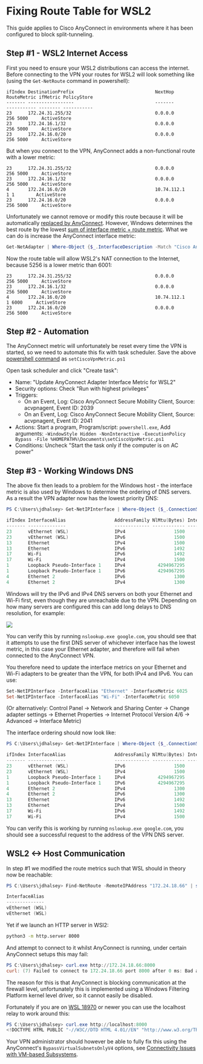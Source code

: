 # Fixing Route Table for WSL2

This guide applies to Cisco AnyConnect in environments where it has been configured to block split-tunneling.

## Step #1 - WSL2 Internet Access

First you need to ensure your WSL2 distributions can access the internet. Before connecting to the VPN your routes for
WSL2 will look something like (using the `Get-NetRoute` command in powershell):

```
ifIndex DestinationPrefix                              NextHop                                  RouteMetric ifMetric PolicyStore
------- -----------------                              -------                                  ----------- -------- -----------
23      172.24.31.255/32                               0.0.0.0                                          256 5000     ActiveStore
23      172.24.16.1/32                                 0.0.0.0                                          256 5000     ActiveStore
23      172.24.16.0/20                                 0.0.0.0                                          256 5000     ActiveStore
```

But when you connect to the VPN, AnyConnect adds a non-functional route with a lower metric:

```
23      172.24.31.255/32                               0.0.0.0                                          256 5000     ActiveStore
23      172.24.16.1/32                                 0.0.0.0                                          256 5000     ActiveStore
4       172.24.16.0/20                                 10.74.112.1                                        1 1        ActiveStore
23      172.24.16.0/20                                 0.0.0.0                                          256 5000     ActiveStore
```

Unfortunately we cannot remove or modify this route because it will be automatically
[replaced by AnyConnect](https://community.cisco.com/t5/vpn/enforcing-the-split-tunnel-only-access/m-p/4390557/highlight/true#M278089).
However, Windows determines the best route by the lowest 
[sum of interface metric + route metric](https://docs.microsoft.com/en-us/windows-server/networking/technologies/network-subsystem/net-sub-interface-metric). 
What we can do is increase the AnyConnect interface metric:

```powershell
Get-NetAdapter | Where-Object {$_.InterfaceDescription -Match "Cisco AnyConnect"} | Set-NetIPInterface -InterfaceMetric 6000
```

Now the route table will allow WSL2's NAT connection to the Internet, because 5256 is a lower metric than 6001:

```
23      172.24.31.255/32                               0.0.0.0                                          256 5000     ActiveStore
23      172.24.16.1/32                                 0.0.0.0                                          256 5000     ActiveStore
4       172.24.16.0/20                                 10.74.112.1                                        1 6000     ActiveStore
23      172.24.16.0/20                                 0.0.0.0                                          256 5000     ActiveStore
```

## Step #2 - Automation

The AnyConnect metric will unfortunately be reset every time the VPN is started, so we need to automate this fix
with task scheduler. Save the above [powershell command](./setCiscoVpnMetric.ps1?raw=true) as `setCiscoVpnMetric.ps1`

Open task scheduler and click "Create task":

- Name: "Update AnyConnect Adapter Interface Metric for WSL2"
- Security options: Check "Run with highest privileges"
- Triggers:
  - On an Event, Log: Cisco AnyConnect Secure Mobility Client, Source: acvpnagent, Event ID: 2039
  - On an Event, Log: Cisco AnyConnect Secure Mobility Client, Source: acvpnagent, Event ID: 2041
- Actions: Start a program, Program/script: `powershell.exe`, 
  Add arguments: `-WindowStyle Hidden -NonInteractive -ExecutionPolicy Bypass -File %HOMEPATH%\Documents\setCiscoVpnMetric.ps1`
- Conditions: Uncheck "Start the task only if the computer is on AC power"

## Step #3 - Working Windows DNS

The above fix then leads to a problem for the Windows host - the interface metric is also used by Windows to determine 
the ordering of DNS servers. As a result the VPN adapter now has the lowest priority DNS:

```powershell
PS C:\Users\jdhalsey> Get-NetIPInterface | Where-Object {$_.ConnectionState -eq 'Connected'} | Sort-Object -Property InterfaceMetric

ifIndex InterfaceAlias                  AddressFamily NlMtu(Bytes) InterfaceMetric Dhcp     ConnectionState PolicyStore
------- --------------                  ------------- ------------ --------------- ----     --------------- -----------
23      vEthernet (WSL)                 IPv4                  1500              15 Disabled Connected       ActiveStore
23      vEthernet (WSL)                 IPv6                  1500              15 Enabled  Connected       ActiveStore
13      Ethernet                        IPv4                  1500              25 Enabled  Connected       ActiveStore
13      Ethernet                        IPv6                  1492              25 Enabled  Connected       ActiveStore
17      Wi-Fi                           IPv6                  1492              50 Enabled  Connected       ActiveStore
17      Wi-Fi                           IPv4                  1500              50 Enabled  Connected       ActiveStore
1       Loopback Pseudo-Interface 1     IPv4            4294967295              75 Disabled Connected       ActiveStore
1       Loopback Pseudo-Interface 1     IPv6            4294967295              75 Disabled Connected       ActiveStore
4       Ethernet 2                      IPv6                  1300            6000 Enabled  Connected       ActiveStore
4       Ethernet 2                      IPv4                  1300            6000 Disabled Connected       ActiveStore
```

Windows will try the IPv6 and IPv4 DNS servers on both your Ethernet and Wi-Fi first, even though they are unreachable
due to the VPN. Depending on how many servers are configured this can add long delays to DNS resolution, for example:

![](./dns.png)

You can verify this by running `nslookup.exe google.com`, you should see that it attempts to use the first DNS server of 
whichever interface has the lowest metric, in this case your Ethernet adapter, and therefore will fail when connected
to the AnyConnect VPN.

You therefore need to update the interface metrics on your Ethernet and Wi-Fi adapters to be greater than the VPN,
for both IPv4 and IPv6. You can use:

```powershell
Set-NetIPInterface -InterfaceAlias "Ethernet" -InterfaceMetric 6025
Set-NetIPInterface -InterfaceAlias "Wi-Fi" -InterfaceMetric 6050
```

(Or alternatively: Control Panel -> Network and Sharing Center -> Change adapter settings -> Ethernet Properties -> 
Internet Protocol Version 4/6 -> Advanced -> Interface Metric)

The interface ordering should now look like:

```powershell
PS C:\Users\jdhalsey> Get-NetIPInterface | Where-Object {$_.ConnectionState -eq 'Connected'} | Sort-Object -Property InterfaceMetric

ifIndex InterfaceAlias                  AddressFamily NlMtu(Bytes) InterfaceMetric Dhcp     ConnectionState PolicyStore
------- --------------                  ------------- ------------ --------------- ----     --------------- -----------
23      vEthernet (WSL)                 IPv6                  1500              15 Enabled  Connected       ActiveStore
23      vEthernet (WSL)                 IPv4                  1500              15 Disabled Connected       ActiveStore
1       Loopback Pseudo-Interface 1     IPv4            4294967295              75 Disabled Connected       ActiveStore
1       Loopback Pseudo-Interface 1     IPv6            4294967295              75 Disabled Connected       ActiveStore
4       Ethernet 2                      IPv4                  1300            6000 Disabled Connected       ActiveStore
4       Ethernet 2                      IPv6                  1300            6000 Enabled  Connected       ActiveStore
13      Ethernet                        IPv6                  1492            6025 Enabled  Connected       ActiveStore
13      Ethernet                        IPv4                  1500            6025 Enabled  Connected       ActiveStore
17      Wi-Fi                           IPv6                  1492            6050 Enabled  Connected       ActiveStore
17      Wi-Fi                           IPv4                  1500            6050 Enabled  Connected       ActiveStore
```

You can verify this is working by running `nslookup.exe google.com`, you should see a successful request to the address
of the VPN DNS server.

## WSL2 <-> Host Communication

In step #1 we modified the route metrics such that WSL should in theory now be reachable:

```powershell
PS C:\Users\jdhalsey> Find-NetRoute -RemoteIPAddress "172.24.18.66" | select InterfaceAlias

InterfaceAlias
--------------
vEthernet (WSL)
vEthernet (WSL)
```

Yet if we launch an HTTP server in WSl2:

```bash
python3 -m http.server 8000
```

And attempt to connect to it whilst AnyConnect is running, under certain AnyConnect setups this may fail:

```powershell
PS C:\Users\jdhalsey> curl.exe http://172.24.18.66:8000
curl: (7) Failed to connect to 172.24.18.66 port 8000 after 0 ms: Bad access
```

The reason for this is that AnyConnect is blocking communication at the firewall level, unfortunately this is
implemented using a Windows Filtering Platform kernel level driver, so it cannot easily be disabled.

Fortunately if you are on [WSL 18970](https://docs.microsoft.com/en-us/windows/wsl/release-notes#build-18970) or newer
you can use the localhost relay to work around this:

```powershell
PS C:\Users\jdhalsey> curl.exe http://localhost:8000
<!DOCTYPE HTML PUBLIC "-//W3C//DTD HTML 4.01//EN" "http://www.w3.org/TR/html4/strict.dtd">
```

Your VPN administrator should however be able to fully fix this using the AnyConnect's `BypassVirtualSubnetsOnlyV4`
options, see [Connectivity Issues with VM-based Subsystems](https://www.cisco.com/c/en/us/td/docs/security/vpn_client/anyconnect/anyconnect410/administration/guide/b-anyconnect-admin-guide-4-10/troubleshoot-anyconnect.html#Cisco_Task_in_List_GUI.dita_3a9a8101-f034-4e9b-b24a-486ee47b5e9f).
